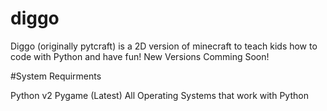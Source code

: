 # diggo

Diggo (originally pytcraft) is a 2D version of minecraft to teach kids how to code with Python and have fun! New Versions Comming Soon!

#System Requirments

Python v2
Pygame (Latest)
All Operating Systems that work with Python
